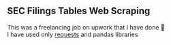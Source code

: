 ## SEC Filings Tables Web Scraping
This was a freelancing job on upwork that I have done :hugs:  
I have used only [requests](https://requests.readthedocs.io/en/latest/) and pandas libraries
